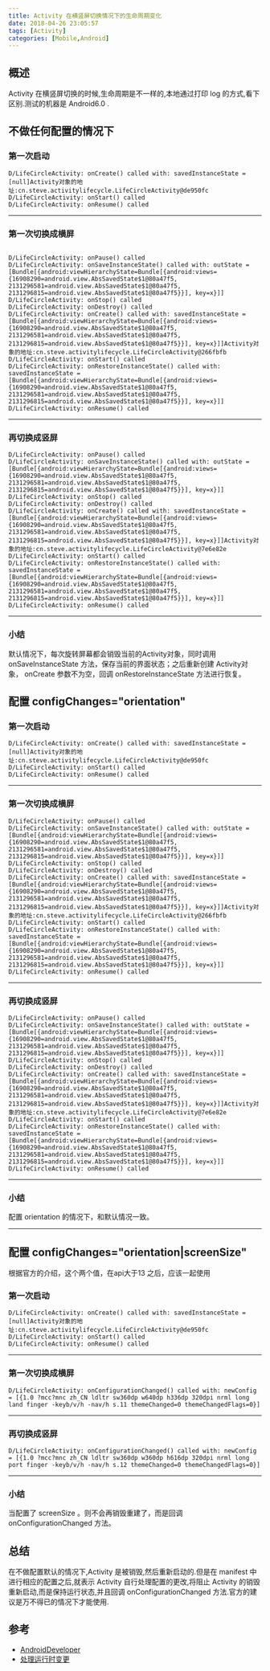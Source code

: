 ```yaml
---
title: Activity 在横竖屏切换情况下的生命周期变化
date: 2018-04-26 23:05:57
tags: [Activity]
categories: [Mobile,Android]
---
```


## 概述

Activity 在横竖屏切换的时候,生命周期是不一样的,本地通过打印 log 的方式,看下区别.测试的机器是 Android6.0 .

<!-- more -->

## 不做任何配置的情况下

### 第一次启动

```console
D/LifeCircleActivity: onCreate() called with: savedInstanceState = [null]Activity对象的地址:cn.steve.activitylifecycle.LifeCircleActivity@de950fc
D/LifeCircleActivity: onStart() called
D/LifeCircleActivity: onResume() called
```

------------------------------------------------------------------------

### 第一次切换成横屏

```console

D/LifeCircleActivity: onPause() called
D/LifeCircleActivity: onSaveInstanceState() called with: outState = [Bundle[{android:viewHierarchyState=Bundle[{android:views={16908290=android.view.AbsSavedState$1@80a47f5, 2131296581=android.view.AbsSavedState$1@80a47f5, 2131296815=android.view.AbsSavedState$1@80a47f5}}], key=x}]]
D/LifeCircleActivity: onStop() called
D/LifeCircleActivity: onDestroy() called
D/LifeCircleActivity: onCreate() called with: savedInstanceState = [Bundle[{android:viewHierarchyState=Bundle[{android:views={16908290=android.view.AbsSavedState$1@80a47f5, 2131296581=android.view.AbsSavedState$1@80a47f5, 2131296815=android.view.AbsSavedState$1@80a47f5}}], key=x}]]Activity对象的地址:cn.steve.activitylifecycle.LifeCircleActivity@266fbfb
D/LifeCircleActivity: onStart() called
D/LifeCircleActivity: onRestoreInstanceState() called with: savedInstanceState = [Bundle[{android:viewHierarchyState=Bundle[{android:views={16908290=android.view.AbsSavedState$1@80a47f5, 2131296581=android.view.AbsSavedState$1@80a47f5, 2131296815=android.view.AbsSavedState$1@80a47f5}}], key=x}]]
D/LifeCircleActivity: onResume() called

```



------------------------------------------------------------------------


### 再切换成竖屏

```console
D/LifeCircleActivity: onPause() called
D/LifeCircleActivity: onSaveInstanceState() called with: outState = [Bundle[{android:viewHierarchyState=Bundle[{android:views={16908290=android.view.AbsSavedState$1@80a47f5, 2131296581=android.view.AbsSavedState$1@80a47f5, 2131296815=android.view.AbsSavedState$1@80a47f5}}], key=x}]]
D/LifeCircleActivity: onStop() called
D/LifeCircleActivity: onDestroy() called
D/LifeCircleActivity: onCreate() called with: savedInstanceState = [Bundle[{android:viewHierarchyState=Bundle[{android:views={16908290=android.view.AbsSavedState$1@80a47f5, 2131296581=android.view.AbsSavedState$1@80a47f5, 2131296815=android.view.AbsSavedState$1@80a47f5}}], key=x}]]Activity对象的地址:cn.steve.activitylifecycle.LifeCircleActivity@7e6e82e
D/LifeCircleActivity: onStart() called
D/LifeCircleActivity: onRestoreInstanceState() called with: savedInstanceState = [Bundle[{android:viewHierarchyState=Bundle[{android:views={16908290=android.view.AbsSavedState$1@80a47f5, 2131296581=android.view.AbsSavedState$1@80a47f5, 2131296815=android.view.AbsSavedState$1@80a47f5}}], key=x}]]
D/LifeCircleActivity: onResume() called
```


------------------------------------------------------------------------

### 小结

默认情况下，每次旋转屏幕都会销毁当前的Activity对象，同时调用 onSaveInstanceState 方法，保存当前的界面状态；之后重新创建 Activity对象， onCreate 参数不为空，回调  onRestoreInstanceState 方法进行恢复。



## 配置 configChanges="orientation"

### 第一次启动

```console
D/LifeCircleActivity: onCreate() called with: savedInstanceState = [null]Activity对象的地址:cn.steve.activitylifecycle.LifeCircleActivity@de950fc
D/LifeCircleActivity: onStart() called
D/LifeCircleActivity: onResume() called
```

------------------------------------------------------------------------

### 第一次切换成横屏

```console
D/LifeCircleActivity: onPause() called
D/LifeCircleActivity: onSaveInstanceState() called with: outState = [Bundle[{android:viewHierarchyState=Bundle[{android:views={16908290=android.view.AbsSavedState$1@80a47f5, 2131296581=android.view.AbsSavedState$1@80a47f5, 2131296815=android.view.AbsSavedState$1@80a47f5}}], key=x}]]
D/LifeCircleActivity: onStop() called
D/LifeCircleActivity: onDestroy() called
D/LifeCircleActivity: onCreate() called with: savedInstanceState = [Bundle[{android:viewHierarchyState=Bundle[{android:views={16908290=android.view.AbsSavedState$1@80a47f5, 2131296581=android.view.AbsSavedState$1@80a47f5, 2131296815=android.view.AbsSavedState$1@80a47f5}}], key=x}]]Activity对象的地址:cn.steve.activitylifecycle.LifeCircleActivity@266fbfb
D/LifeCircleActivity: onStart() called
D/LifeCircleActivity: onRestoreInstanceState() called with: savedInstanceState = [Bundle[{android:viewHierarchyState=Bundle[{android:views={16908290=android.view.AbsSavedState$1@80a47f5, 2131296581=android.view.AbsSavedState$1@80a47f5, 2131296815=android.view.AbsSavedState$1@80a47f5}}], key=x}]]
D/LifeCircleActivity: onResume() called
```

------------------------------------------------------------------------


### 再切换成竖屏

```console
D/LifeCircleActivity: onPause() called
D/LifeCircleActivity: onSaveInstanceState() called with: outState = [Bundle[{android:viewHierarchyState=Bundle[{android:views={16908290=android.view.AbsSavedState$1@80a47f5, 2131296581=android.view.AbsSavedState$1@80a47f5, 2131296815=android.view.AbsSavedState$1@80a47f5}}], key=x}]]
D/LifeCircleActivity: onStop() called
D/LifeCircleActivity: onDestroy() called
D/LifeCircleActivity: onCreate() called with: savedInstanceState = [Bundle[{android:viewHierarchyState=Bundle[{android:views={16908290=android.view.AbsSavedState$1@80a47f5, 2131296581=android.view.AbsSavedState$1@80a47f5, 2131296815=android.view.AbsSavedState$1@80a47f5}}], key=x}]]Activity对象的地址:cn.steve.activitylifecycle.LifeCircleActivity@7e6e82e
D/LifeCircleActivity: onStart() called 
D/LifeCircleActivity: onRestoreInstanceState() called with: savedInstanceState = [Bundle[{android:viewHierarchyState=Bundle[{android:views={16908290=android.view.AbsSavedState$1@80a47f5, 2131296581=android.view.AbsSavedState$1@80a47f5, 2131296815=android.view.AbsSavedState$1@80a47f5}}], key=x}]]
D/LifeCircleActivity: onResume() called
```



------------------------------------------------------------------------

### 小结

配置 orientation 的情况下，和默认情况一致。

------------------------------------------------------------------------


## 配置 configChanges="orientation|screenSize"

根据官方的介绍，这个两个值，在api大于13 之后，应该一起使用
### 第一次启动

```console
D/LifeCircleActivity: onCreate() called with: savedInstanceState = [null]Activity对象的地址:cn.steve.activitylifecycle.LifeCircleActivity@de950fc
D/LifeCircleActivity: onStart() called
D/LifeCircleActivity: onResume() called
```

------------------------------------------------------------------------

### 第一次切换成横屏

```console
D/LifeCircleActivity: onConfigurationChanged() called with: newConfig = [{1.0 ?mcc?mnc zh_CN ldltr sw360dp w640dp h336dp 320dpi nrml long land finger -keyb/v/h -nav/h s.11 themeChanged=0 themeChangedFlags=0}]
```

------------------------------------------------------------------------


### 再切换成竖屏

```console
D/LifeCircleActivity: onConfigurationChanged() called with: newConfig = [{1.0 ?mcc?mnc zh_CN ldltr sw360dp w360dp h616dp 320dpi nrml long port finger -keyb/v/h -nav/h s.12 themeChanged=0 themeChangedFlags=0}]
```

------------------------------------------------------------------------

### 小结
当配置了 screenSize 。则不会再销毁重建了，而是回调 onConfigurationChanged 方法。



## 总结

在不做配置默认的情况下,Activity 是被销毁,然后重新启动的.但是在 manifest 中进行相应的配置之后,就表示 Activity 自行处理配置的更改,将阻止 Activity 的销毁重新启动,而是保持运行状态,并且回调 onConfigurationChanged 方法.官方的建议是万不得已的情况下才能使用.


## 参考
* [AndroidDeveloper](https://developer.android.com/guide/topics/manifest/activity-element.html?hl=zh-cn)
* [处理运行时变更](https://developer.android.com/guide/topics/resources/runtime-changes?hl=zh-cn)
